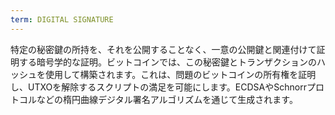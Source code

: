 ```yaml
---
term: DIGITAL SIGNATURE
---
```


特定の秘密鍵の所持を、それを公開することなく、一意の公開鍵と関連付けて証明する暗号学的な証明。ビットコインでは、この秘密鍵とトランザクションのハッシュを使用して構築されます。これは、問題のビットコインの所有権を証明し、UTXOを解除するスクリプトの満足を可能にします。ECDSAやSchnorrプロトコルなどの楕円曲線デジタル署名アルゴリズムを通じて生成されます。
